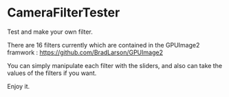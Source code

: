 # CameraFilterTester

Test and make your own filter.

There are 16 filters currently which are contained in the GPUImage2 framwork : https://github.com/BradLarson/GPUImage2

You can simply manipulate each filter with the sliders, and also can take the values of the filters if you want.

Enjoy it.
